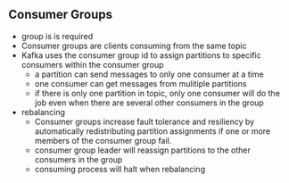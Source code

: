 ## Consumer Groups
- group is is required
- Consumer groups are clients consuming from the same topic
- Kafka uses the consumer group id to assign partitions to specific consumers within the consumer group
    - a partition can send messages to only one consumer at a time
    - one consumer can get messages from mulitiple partitions
    - if there is only one partition in topic, only one consumer will do the job even when there are several other consumers in the group
- rebalancing
    - Consumer groups increase fault tolerance and resiliency by automatically redistributing partition assignments if one or more members of the consumer group fail.
    - consumer group leader will reassign partitions to the other consumers in the group
    - consuming process will halt when rebalancing